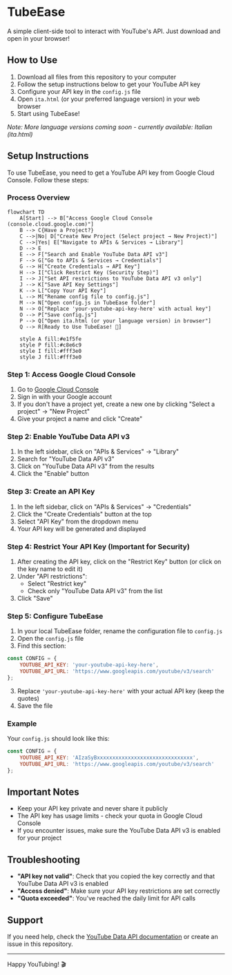 # TubeEase

A simple client-side tool to interact with YouTube's API. Just download and open in your browser!

## How to Use
1. Download all files from this repository to your computer
2. Follow the setup instructions below to get your YouTube API key
3. Configure your API key in the `config.js` file
4. Open `ita.html` (or your preferred language version) in your web browser
5. Start using TubeEase!

*Note: More language versions coming soon - currently available: Italian (ita.html)*

## Setup Instructions

To use TubeEase, you need to get a YouTube API key from Google Cloud Console. Follow these steps:

### Process Overview

```mermaid
flowchart TD
    A[Start] --> B["Access Google Cloud Console (console.cloud.google.com)"]
    B --> C{Have a Project?}
    C -->|No| D["Create New Project (Select project → New Project)"]
    C -->|Yes| E["Navigate to APIs & Services → Library"]
    D --> E
    E --> F["Search and Enable YouTube Data API v3"]
    F --> G["Go to APIs & Services → Credentials"]
    G --> H["Create Credentials → API Key"]
    H --> I["Click Restrict Key (Security Step)"]
    I --> J["Set API restrictions to YouTube Data API v3 only"]
    J --> K["Save API Key Settings"]
    K --> L["Copy Your API Key"]
    L --> M["Rename config file to config.js"]
    M --> N["Open config.js in TubeEase folder"]
    N --> O["Replace 'your-youtube-api-key-here' with actual key"]
    O --> P["Save config.js"]
    P --> Q["Open ita.html (or your language version) in browser"]
    Q --> R[Ready to Use TubeEase! 🎯]
    
    style A fill:#e1f5fe
    style P fill:#c8e6c9
    style I fill:#fff3e0
    style J fill:#fff3e0
```

### Step 1: Access Google Cloud Console
1. Go to [Google Cloud Console](https://console.cloud.google.com/)
2. Sign in with your Google account
3. If you don't have a project yet, create a new one by clicking "Select a project" → "New Project"
4. Give your project a name and click "Create"

### Step 2: Enable YouTube Data API v3
1. In the left sidebar, click on "APIs & Services" → "Library"
2. Search for "YouTube Data API v3"
3. Click on "YouTube Data API v3" from the results
4. Click the "Enable" button

### Step 3: Create an API Key
1. In the left sidebar, click on "APIs & Services" → "Credentials"
2. Click the "Create Credentials" button at the top
3. Select "API Key" from the dropdown menu
4. Your API key will be generated and displayed

### Step 4: Restrict Your API Key (Important for Security)
1. After creating the API key, click on the "Restrict Key" button (or click on the key name to edit it)
2. Under "API restrictions":
   - Select "Restrict key"
   - Check only "YouTube Data API v3" from the list
3. Click "Save"

### Step 5: Configure TubeEase
1. In your local TubeEase folder, rename the configuration file to `config.js`
2. Open the `config.js` file
2. Find this section:
```javascript
const CONFIG = {
    YOUTUBE_API_KEY: 'your-youtube-api-key-here',
    YOUTUBE_API_URL: 'https://www.googleapis.com/youtube/v3/search'
};
```
3. Replace `'your-youtube-api-key-here'` with your actual API key (keep the quotes)
4. Save the file

### Example
Your `config.js` should look like this:
```javascript
const CONFIG = {
    YOUTUBE_API_KEY: 'AIzaSyBxxxxxxxxxxxxxxxxxxxxxxxxxxxxxxx',
    YOUTUBE_API_URL: 'https://www.googleapis.com/youtube/v3/search'
};
```

## Important Notes
- Keep your API key private and never share it publicly
- The API key has usage limits - check your quota in Google Cloud Console
- If you encounter issues, make sure the YouTube Data API v3 is enabled for your project

## Troubleshooting
- **"API key not valid"**: Check that you copied the key correctly and that YouTube Data API v3 is enabled
- **"Access denied"**: Make sure your API key restrictions are set correctly
- **"Quota exceeded"**: You've reached the daily limit for API calls

## Support
If you need help, check the [YouTube Data API documentation](https://developers.google.com/youtube/v3) or create an issue in this repository.

---

Happy YouTubing! 🎬